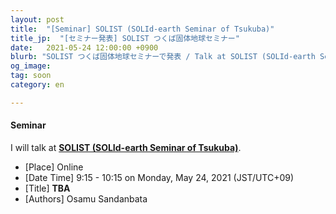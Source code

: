 ```yaml
---
layout: post
title:  "[Seminar] SOLIST (SOLId-earth Seminar of Tsukuba)"
title_jp:  "[セミナー発表] SOLIST つくば固体地球セミナー"
date:   2021-05-24 12:00:00 +0900
blurb: "SOLIST つくば固体地球セミナーで発表 / Talk at SOLIST (SOLId-earth Seminar of Tsukuba"
og_image:
tag: soon
category: en

---
```


#### **Seminar**

I will talk at [**SOLIST (SOLId-earth Seminar of Tsukuba)**](https://www.geol.tsukuba.ac.jp/~rokuwaki/solist/).

- [Place] Online
- [Date Time] 9:15 - 10:15 on Monday, May 24, 2021 (JST/UTC+09)
- [Title] **TBA**
- [Authors] Osamu Sandanbata

